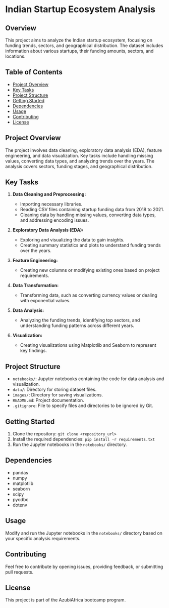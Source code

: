 # Indian Startup Ecosystem Analysis

## Overview
This project aims to analyze the Indian startup ecosystem, focusing on funding trends, sectors, and geographical distribution. The dataset includes information about various startups, their funding amounts, sectors, and locations.

## Table of Contents
- [Project Overview](#project-overview)
- [Key Tasks](#key-tasks)
- [Project Structure](#project-structure)
- [Getting Started](#getting-started)
- [Dependencies](#dependencies)
- [Usage](#usage)
- [Contributing](#contributing)
- [License](#license)

## Project Overview
The project involves data cleaning, exploratory data analysis (EDA), feature engineering, and data visualization. Key tasks include handling missing values, converting data types, and analyzing trends over the years. The analysis covers sectors, funding stages, and geographical distribution.

## Key Tasks
1. **Data Cleaning and Preprocessing:**
   - Importing necessary libraries.
   - Reading CSV files containing startup funding data from 2018 to 2021.
   - Cleaning data by handling missing values, converting data types, and addressing encoding issues.

2. **Exploratory Data Analysis (EDA):**
   - Exploring and visualizing the data to gain insights.
   - Creating summary statistics and plots to understand funding trends over the years.

3. **Feature Engineering:**
   - Creating new columns or modifying existing ones based on project requirements.

4. **Data Transformation:**
   - Transforming data, such as converting currency values or dealing with exponential values.

5. **Data Analysis:**
   - Analyzing the funding trends, identifying top sectors, and understanding funding patterns across different years.

6. **Visualization:**
   - Creating visualizations using Matplotlib and Seaborn to represent key findings.

## Project Structure
- `notebooks/`: Jupyter notebooks containing the code for data analysis and visualization.
- `data/`: Directory for storing dataset files.
- `images/`: Directory for saving visualizations.
- `README.md`: Project documentation.
- `.gitignore`: File to specify files and directories to be ignored by Git.

## Getting Started
1. Clone the repository: `git clone <repository_url>`
2. Install the required dependencies: `pip install -r requirements.txt`
3. Run the Jupyter notebooks in the `notebooks/` directory.

## Dependencies
- pandas
- numpy
- matplotlib
- seaborn
- scipy
- pyodbc
- dotenv

## Usage
Modify and run the Jupyter notebooks in the `notebooks/` directory based on your specific analysis requirements.

## Contributing
Feel free to contribute by opening issues, providing feedback, or submitting pull requests.

## License
This project is part of the AzubiAfrica bootcamp program.
